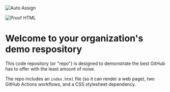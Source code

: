 ![Auto Assign](https://github.com/AMMOGDEVOS/demo-repository/actions/workflows/auto-assign.yml/badge.svg)

![Proof HTML](https://github.com/AMMOGDEVOS/demo-repository/actions/workflows/proof-html.yml/badge.svg)

# Welcome to your organization's demo respository
This code repository (or "repo") is designed to demonstrate the best GitHub has to offer with the least amount of noise.

The repo includes an `index.html` file (so it can render a web page), two GitHub Actions workflows, and a CSS stylesheet dependency.
